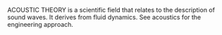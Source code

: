 ACOUSTIC THEORY is a scientific field that relates to the description of sound waves. It derives from fluid dynamics. See acoustics for the engineering approach.
